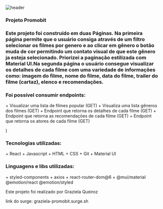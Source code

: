 
![header](https://www.a3iguassu.com.br/img/clientes/3/postagens/cinema-4.jpg)


### Projeto Promobit 

### Este projeto foi construído em duas Páginas. Na primeira página permite que o usuário consiga através de um filtro selecionar os filmes por genero e ao clicar em gênero o botão muda de cor permitindo um contato visual de que este gênero ja esteja selecionado. Priorizei a paginação estilizada com Material UI.Na segunda página o usuário consegue visualizar os detalhes de cada filme com uma variedade de informações como: imagem do filme, nome do filme, data do filme, trailer do filme (cartaz), elenco e recomendações. 

### Foi possível consumir endpoints:  
<tr>
+ Visualizar uma lista de filmes popular (GET) 
+ Visualiza uma lista gêneros dos filmes (GET)
+ Endpoint que retorna os detalhes de cada filme (GET)
+ Endpoint que retorna as recomendações de cada filme (GET)
+ Endpoint que retorna os atores de cada filme (GET)

)
<tr>

### Tecnologias utilizadas:
<tr>
+ React
+ Javascript
+ HTML
+ CSS
+ Git
+ Material UI

### Linguagens e libs utilizadas:
<tr>
+ styled-components
+ axios
+ react-router-dom@6
+ @mui/material @emotion/react @emotion/styled



Este projeto foi realizado por Graziela Queiroz

link do surge: graziela-promobit.surge.sh





